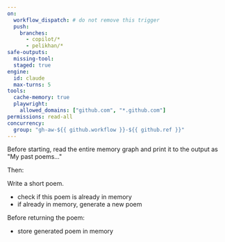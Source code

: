```yaml
---
on:
  workflow_dispatch: # do not remove this trigger
  push:
    branches:
      - copilot/*
      - pelikhan/*
safe-outputs:
  missing-tool:
  staged: true
engine: 
  id: claude
  max-turns: 5
tools:
  cache-memory: true
  playwright:
    allowed_domains: ["github.com", "*.github.com"]
permissions: read-all
concurrency:
  group: "gh-aw-${{ github.workflow }}-${{ github.ref }}"
---
```


Before starting, read the entire memory graph and print it to the output as "My past poems..."

Then:

Write a short poem.
- check if this poem is already in memory
- if already in memory, generate a new poem

Before returning the poem:
- store generated poem in memory

<!-- This workflow tests the integration with the Claude AI engine. 
  Meant as a scratchpad in pull requests. -->